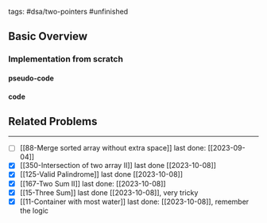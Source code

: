 tags: #dsa/two-pointers #unfinished 
## Basic Overview

### Implementation from scratch
#### pseudo-code

#### code

## Related Problems
---
- [ ] [[88-Merge sorted array without extra space]] last done: [[2023-09-04]]
- [x] [[350-Intersection of two array II]] last done [[2023-10-08]]
- [x] [[125-Valid Palindrome]] last done [[2023-10-08]]
- [x] [[167-Two Sum II]] last done: [[2023-10-08]]
- [x] [[15-Three Sum]] last done [[2023-10-08]], very tricky
- [x] [[11-Container with most water]] last done: [[2023-10-08]], remember the logic